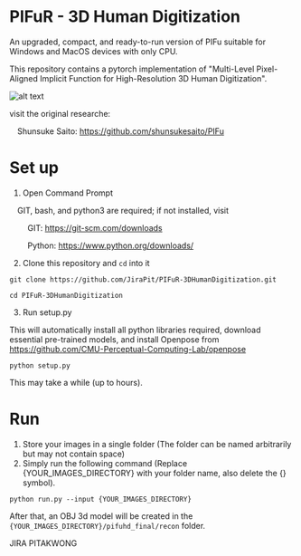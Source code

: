 # PIFuR - 3D Human Digitization
An upgraded, compact, and ready-to-run version of PIFu suitable for Windows and MacOS devices with only CPU.

This repository contains a pytorch implementation of "Multi-Level Pixel-Aligned Implicit Function for High-Resolution 3D Human Digitization".

![alt text](https://camo.githubusercontent.com/dcfd98e18f6313ca98a2388a026706ffb90ff9caa383a5e487b778028376dae8/68747470733a2f2f7368756e73756b65736169746f2e6769746875622e696f2f5049467548442f7265736f75726365732f696d616765732f7069667568642e676966)

visit the original researche:

&ensp;&ensp;Shunsuke Saito: https://github.com/shunsukesaito/PIFu
# Set up
1. Open Command Prompt 

&ensp;&ensp;GIT, bash, and python3 are required; if not installed, visit

&ensp;&ensp;&ensp;&ensp; GIT: https://git-scm.com/downloads

&ensp;&ensp;&ensp;&ensp; Python: https://www.python.org/downloads/

2. Clone this repository and ```cd``` into it
```
git clone https://github.com/JiraPit/PIFuR-3DHumanDigitization.git
```
```
cd PIFuR-3DHumanDigitization
```
3. Run setup.py 

This will automatically install all python libraries required, download essential pre-trained models, and install Openpose from https://github.com/CMU-Perceptual-Computing-Lab/openpose
```
python setup.py
```
This may take a while (up to hours).

# Run
1. Store your images in a single folder (The folder can be named arbitrarily but may not contain space)
2. Simply run the following command (Replace {YOUR_IMAGES_DIRECTORY} with your folder name, also delete the {} symbol).
```
python run.py --input {YOUR_IMAGES_DIRECTORY}
```
After that, an OBJ 3d model will be created in the ```{YOUR_IMAGES_DIRECTORY}/pifuhd_final/recon``` folder.

JIRA PITAKWONG
